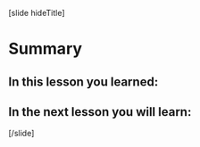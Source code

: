 [slide hideTitle]

# Summary

## In this lesson you learned:


## In the next lesson you will learn:


[/slide]